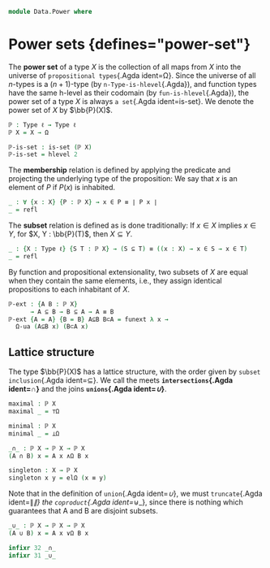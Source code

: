 <!--
```agda
open import 1Lab.Prelude

open import Data.Sum
```
-->

```agda
module Data.Power where
```

<!--
```agda
private variable
  ℓ : Level
  X : Type ℓ
```
-->

# Power sets {defines="power-set"}

The **power set** of a type $X$ is the collection of all maps from $X$
into the universe of `propositional types`{.Agda ident=Ω}. Since
the universe of all $n$-types is a $(n+1)$-type (by
`n-Type-is-hlevel`{.Agda}), and function types have the same h-level as
their codomain (by `fun-is-hlevel`{.Agda}), the power set of a type $X$ is
always `a set`{.Agda ident=is-set}. We denote the power set of $X$ by
$\bb{P}(X)$.

```agda
ℙ : Type ℓ → Type ℓ
ℙ X = X → Ω

ℙ-is-set : is-set (ℙ X)
ℙ-is-set = hlevel 2
```

The **membership** relation is defined by applying the predicate and
projecting the underlying type of the proposition: We say that $x$ is an
element of $P$ if $P(x)$ is inhabited.

```agda
_ : ∀ {x : X} {P : ℙ X} → x ∈ P ≡ ∣ P x ∣
_ = refl
```

The **subset** relation is defined as is done traditionally: If $x \in
X$ implies $x \in Y$, for $X, Y : \bb{P}(T)$, then $X \subseteq Y$.

```agda
_ : {X : Type ℓ} {S T : ℙ X} → (S ⊆ T) ≡ ((x : X) → x ∈ S → x ∈ T)
_ = refl
```

By function and propositional extensionality, two subsets of $X$ are
equal when they contain the same elements, i.e., they assign identical
propositions to each inhabitant of $X$.

```agda
ℙ-ext : {A B : ℙ X}
      → A ⊆ B → B ⊆ A → A ≡ B
ℙ-ext {A = A} {B = B} A⊆B B⊂A = funext λ x →
  Ω-ua (A⊆B x) (B⊂A x)
```

## Lattice structure

The type $\bb{P}(X)$ has a lattice structure, with the order given by
`subset inclusion`{.Agda ident=⊆}. We call the meets
**`intersections`{.Agda ident=_∩_}** and the joins **`unions`{.Agda
ident=_∪_}**.

```agda
maximal : ℙ X
maximal _ = ⊤Ω

minimal : ℙ X
minimal _ = ⊥Ω

_∩_ : ℙ X → ℙ X → ℙ X
(A ∩ B) x = A x ∧Ω B x
```

<!--
```agda
_ = ∥_∥
_ = _⊎_
```
-->

```agda
singleton : X → ℙ X
singleton x y = elΩ (x ≡ y)
```

Note that in the definition of `union`{.Agda ident=_∪_}, we must
`truncate`{.Agda ident=∥_∥} the `coproduct`{.Agda ident=_⊎_}, since there
is nothing which guarantees that A and B are disjoint subsets.

```agda
_∪_ : ℙ X → ℙ X → ℙ X
(A ∪ B) x = A x ∨Ω B x

infixr 32 _∩_
infixr 31 _∪_
```

<!--
```agda
⋃ : ∀ {κ : Level} {I : Type κ} → (I → ℙ X) → ℙ X
⋃ {I = I} A x = ∃Ω[ i ∈ I ] A i x
```
-->
